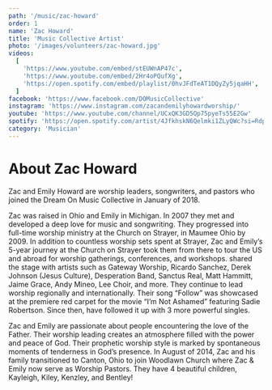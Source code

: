 ```yaml
---
path: '/music/zac-howard'
order: 1
name: 'Zac Howard'
title: 'Music Collective Artist'
photo: '/images/volunteers/zac-howard.jpg'
videos:
  [
    'https://www.youtube.com/embed/stEUWnAP47c',
    'https://www.youtube.com/embed/2Hr4oPQufXg',
    'https://open.spotify.com/embed/playlist/0hvJFdTeAT1DQyZy5jqaHH',
  ]
facebook: 'https://www.facebook.com/DOMusicCollective'
instagram: 'https://www.instagram.com/zacandemilyhowardworship/'
youtube: 'https://www.youtube.com/channel/UCxQK3GD5Qp75pyeTs55E2Gw'
spotify: 'https://open.spotify.com/artist/4JfkhskN6Qelmki1ZLyQWc?si=RdpBSqBcQqiKZ2mECtGPsw'
category: 'Musician'
---
```


# About Zac Howard

Zac and Emily Howard are worship leaders, songwriters, and pastors who joined the Dream On Music Collective in January of 2018.

Zac was raised in Ohio and Emily in Michigan. In 2007 they met and developed a deep love for music and songwriting. They progressed into full-time worship ministry at the Church on Strayer, in Maumee Ohio by 2009. In addition to countless worship sets spent at Strayer, Zac and Emily’s 5-year journey at the Church on Strayer took them from there to tour the US and abroad for worship gatherings, conferences, and workshops.
shared the stage with artists such as Gateway Worship, Ricardo Sanchez, Derek Johnson (Jesus Culture), Desperation Band, Sanctus Real, Matt Hammitt, Jaime Grace, Andy Mineo, Lee Choir, and more. They continue to lead worship regionally and internationally. Their song “Follow” was showcased at the premiere red carpet for the movie “I’m Not Ashamed” featuring Sadie Robertson. Since then, have followed it up with 3 more powerful singles.

Zac and Emily are passionate about people encountering the love of the Father. Their worship leading creates an atmosphere filled with the power and peace of God. Their prophetic worship style is marked by spontaneous moments of tenderness in God’s presence. In August of 2014, Zac and his family transitioned to Canton, Ohio to join Woodlawn Church where Zac & Emily now serve as Worship Pastors. They have 4 beautiful children, Kayleigh, Kiley, Kenzley, and Bentley!
